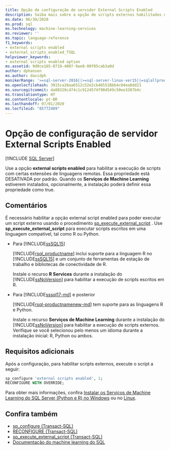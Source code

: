 ```yaml
---
title: Opção de configuração de servidor External Scripts Enabled
description: Saiba mais sobre a opção de scripts externos habilitados no SQL Server. Depois de ativá-la, você pode executar scripts externos em linguagens com suporte, como R ou Python.
ms.date: 06/30/2020
ms.prod: sql
ms.technology: machine-learning-services
ms.reviewer: ''
ms.topic: language-reference
f1_keywords:
- external scripts enabled
- external_scripts_enabled_TSQL
helpviewer_keywords:
- external scripts enabled option
ms.assetid: 9d0ce165-8719-4007-9ae8-00f85cab3a0d
author: dphansen
ms.author: davidph
monikerRange: '>=sql-server-2016||>=sql-server-linux-ver15||=sqlallproducts-allversions'
ms.openlocfilehash: 3915ca28aa6512c52e2cb465528bb4c04ea8dd21
ms.sourcegitcommit: da88320c474c1c9124574f90d549c50ee3387b4c
ms.translationtype: HT
ms.contentlocale: pt-BR
ms.lasthandoff: 07/01/2020
ms.locfileid: "85772489"
---
```

# <a name="external-scripts-enabled-server-configuration-option"></a>Opção de configuração de servidor External Scripts Enabled
 [!INCLUDE [SQL Server](../../includes/applies-to-version/sqlserver.md)]

Use a opção **external scripts enabled** para habilitar a execução de scripts com certas extensões de linguagens remotas. Essa propriedade está DESATIVADA por padrão. Quando os **Serviços de Machine Learning** estiverem instalados, opcionalmente, a instalação poderá definir essa propriedade como true.

## <a name="remarks"></a>Comentários

É necessário habilitar a opção external script enabled para poder executar um script externo usando o procedimento [sp_execute_external_script](../../relational-databases/system-stored-procedures/sp-execute-external-script-transact-sql.md) . Use **sp_execute_external_script** para executar scripts escritos em uma linguagem compatível, tal como R ou Python. 

+ Para [!INCLUDE[ssSQL15](../../includes/sssql15-md.md)]

    [!INCLUDE[rsql_productname](../../includes/rsql-productname-md.md)] inclui suporte para a linguagem R no [!INCLUDE[ssSQL15](../../includes/sssql15-md.md)] e um conjunto de ferramentas de estação de trabalho e bibliotecas de conectividade de R.

    Instale o recurso **R Services** durante a instalação do [!INCLUDE[ssNoVersion](../../includes/ssnoversion-md.md)] para habilitar a execução de scripts escritos em R.

+ Para [!INCLUDE[sssql17-md](../../includes/sssql17-md.md)] e posterior

    [!INCLUDE[rsql-productnamenew-md](../../includes/rsql-productnamenew-md.md)] tem suporte para as linguagens R e Python.

    Instale o recurso **Serviços de Machine Learning** durante a instalação do [!INCLUDE[ssNoVersion](../../includes/ssnoversion-md.md)] para habilitar a execução de scripts externos. Verifique se você selecionou pelo menos um idioma durante a instalação inicial: R, Python ou ambos.

## <a name="additional-requirements"></a>Requisitos adicionais

Após a configuração, para habilitar scripts externos, execute o script a seguir:

```sql
sp_configure 'external scripts enabled', 1;
RECONFIGURE WITH OVERRIDE;  
```

Para obter mais informações, confira [Instalar os Serviços de Machine Learning do SQL Server (Python e R) no Windows](../../machine-learning/install/sql-machine-learning-services-windows-install.md) ou no [Linux](../../linux/sql-server-linux-setup-machine-learning-docker.md?toc=/sql/machine-learning/toc.json).

## <a name="see-also"></a>Confira também

+ [sp_configure &#40;Transact-SQL&#41;](../../relational-databases/system-stored-procedures/sp-configure-transact-sql.md)
+ [RECONFIGURE &#40;Transact-SQL&#41;](../../t-sql/language-elements/reconfigure-transact-sql.md)
+ [sp_execute_external_script &#40;Transact-SQL&#41;](../../relational-databases/system-stored-procedures/sp-execute-external-script-transact-sql.md)
+ [Documentação do machine learning do SQL](../../machine-learning/index.yml)
